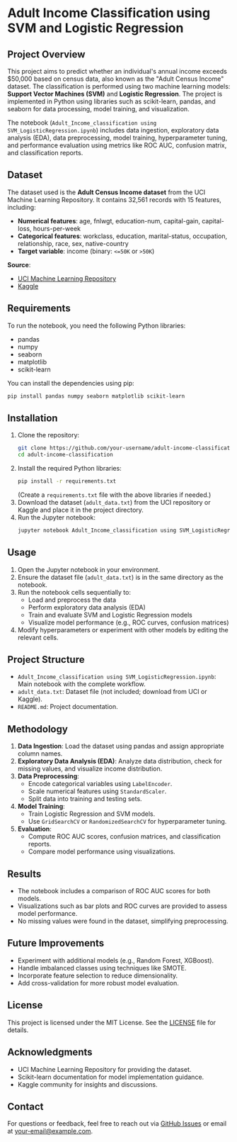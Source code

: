 # Adult Income Classification using SVM and Logistic Regression

## Project Overview
This project aims to predict whether an individual's annual income exceeds $50,000 based on census data, also known as the "Adult Census Income" dataset. The classification is performed using two machine learning models: **Support Vector Machines (SVM)** and **Logistic Regression**. The project is implemented in Python using libraries such as scikit-learn, pandas, and seaborn for data processing, model training, and visualization.

The notebook (`Adult_Income_classification using SVM_LogisticRegression.ipynb`) includes data ingestion, exploratory data analysis (EDA), data preprocessing, model training, hyperparameter tuning, and performance evaluation using metrics like ROC AUC, confusion matrix, and classification reports.

## Dataset
The dataset used is the **Adult Census Income dataset** from the UCI Machine Learning Repository. It contains 32,561 records with 15 features, including:

- **Numerical features**: age, fnlwgt, education-num, capital-gain, capital-loss, hours-per-week
- **Categorical features**: workclass, education, marital-status, occupation, relationship, race, sex, native-country
- **Target variable**: income (binary: `<=50K` or `>50K`)

**Source**:
- [UCI Machine Learning Repository](http://archive.ics.uci.edu/ml/datasets/Adult)
- [Kaggle](https://www.kaggle.com/overload10/adult-census-dataset/tasks)

## Requirements
To run the notebook, you need the following Python libraries:
- pandas
- numpy
- seaborn
- matplotlib
- scikit-learn

You can install the dependencies using pip:
```bash
pip install pandas numpy seaborn matplotlib scikit-learn
```

## Installation
1. Clone the repository:
   ```bash
   git clone https://github.com/your-username/adult-income-classification.git
   cd adult-income-classification
   ```
2. Install the required Python libraries:
   ```bash
   pip install -r requirements.txt
   ```
   (Create a `requirements.txt` file with the above libraries if needed.)
3. Download the dataset (`adult_data.txt`) from the UCI repository or Kaggle and place it in the project directory.
4. Run the Jupyter notebook:
   ```bash
   jupyter notebook Adult_Income_classification using SVM_LogisticRegression.ipynb
   ```

## Usage
1. Open the Jupyter notebook in your environment.
2. Ensure the dataset file (`adult_data.txt`) is in the same directory as the notebook.
3. Run the notebook cells sequentially to:
   - Load and preprocess the data
   - Perform exploratory data analysis (EDA)
   - Train and evaluate SVM and Logistic Regression models
   - Visualize model performance (e.g., ROC curves, confusion matrices)
4. Modify hyperparameters or experiment with other models by editing the relevant cells.

## Project Structure
- `Adult_Income_classification using SVM_LogisticRegression.ipynb`: Main notebook with the complete workflow.
- `adult_data.txt`: Dataset file (not included; download from UCI or Kaggle).
- `README.md`: Project documentation.

## Methodology
1. **Data Ingestion**: Load the dataset using pandas and assign appropriate column names.
2. **Exploratory Data Analysis (EDA)**: Analyze data distribution, check for missing values, and visualize income distribution.
3. **Data Preprocessing**:
   - Encode categorical variables using `LabelEncoder`.
   - Scale numerical features using `StandardScaler`.
   - Split data into training and testing sets.
4. **Model Training**:
   - Train Logistic Regression and SVM models.
   - Use `GridSearchCV` or `RandomizedSearchCV` for hyperparameter tuning.
5. **Evaluation**:
   - Compute ROC AUC scores, confusion matrices, and classification reports.
   - Compare model performance using visualizations.

## Results
- The notebook includes a comparison of ROC AUC scores for both models.
- Visualizations such as bar plots and ROC curves are provided to assess model performance.
- No missing values were found in the dataset, simplifying preprocessing.

## Future Improvements
- Experiment with additional models (e.g., Random Forest, XGBoost).
- Handle imbalanced classes using techniques like SMOTE.
- Incorporate feature selection to reduce dimensionality.
- Add cross-validation for more robust model evaluation.

## License
This project is licensed under the MIT License. See the [LICENSE](LICENSE) file for details.

## Acknowledgments
- UCI Machine Learning Repository for providing the dataset.
- Scikit-learn documentation for model implementation guidance.
- Kaggle community for insights and discussions.

## Contact
For questions or feedback, feel free to reach out via [GitHub Issues](https://github.com/your-username/adult-income-classification/issues) or email at your-email@example.com.
